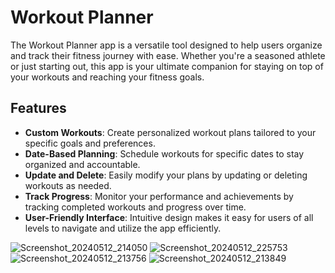 # Workout Planner

The Workout Planner app is a versatile tool designed to help users organize and track their fitness journey with ease. Whether you're a seasoned athlete or just starting out, this app is your ultimate companion for staying on top of your workouts and reaching your fitness goals.

## Features

- **Custom Workouts**: Create personalized workout plans tailored to your specific goals and preferences.
- **Date-Based Planning**: Schedule workouts for specific dates to stay organized and accountable.
- **Update and Delete**: Easily modify your plans by updating or deleting workouts as needed.
- **Track Progress**: Monitor your performance and achievements by tracking completed workouts and progress over time.
- **User-Friendly Interface**: Intuitive design makes it easy for users of all levels to navigate and utilize the app efficiently.

![Screenshot_20240512_214050](https://github.com/Chathumina12/FitnessApp/assets/142786337/8716fd85-ff25-4160-9370-16535cf2e448)
![Screenshot_20240512_225753](https://github.com/Chathumina12/FitnessApp/assets/142786337/ff0a83f4-3f84-45c7-ba28-b12b01a18fad)
![Screenshot_20240512_213756](https://github.com/Chathumina12/FitnessApp/assets/142786337/e337b5f6-dfd2-4948-8dbd-e1b18b996951)
![Screenshot_20240512_213849](https://github.com/Chathumina12/FitnessApp/assets/142786337/584ab80c-91e6-4b5f-b056-c7a75d15337a)
